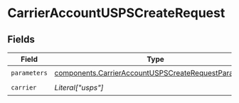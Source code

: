 # CarrierAccountUSPSCreateRequest


## Fields

| Field                                                                                                                        | Type                                                                                                                         | Required                                                                                                                     | Description                                                                                                                  |
| ---------------------------------------------------------------------------------------------------------------------------- | ---------------------------------------------------------------------------------------------------------------------------- | ---------------------------------------------------------------------------------------------------------------------------- | ---------------------------------------------------------------------------------------------------------------------------- |
| `parameters`                                                                                                                 | [components.CarrierAccountUSPSCreateRequestParameters](../../models/components/carrieraccountuspscreaterequestparameters.md) | :heavy_check_mark:                                                                                                           | N/A                                                                                                                          |
| `carrier`                                                                                                                    | *Literal["usps"]*                                                                                                            | :heavy_check_mark:                                                                                                           | N/A                                                                                                                          |